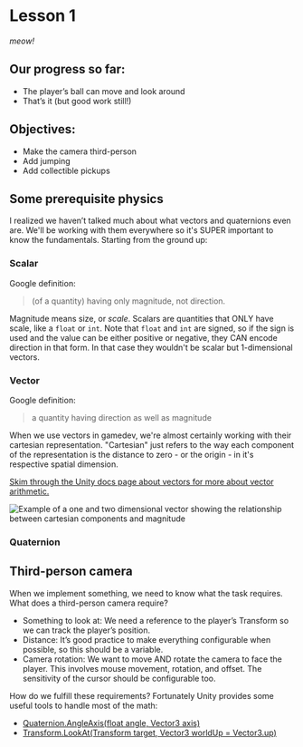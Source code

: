 # Lesson 1
*meow!*

## Our progress so far:
* The player’s ball can move and look around
* That’s it (but good work still!)

## Objectives:
* Make the camera third-person
* Add jumping
* Add collectible pickups

## Some prerequisite physics
I realized we haven’t talked much about what vectors and quaternions even are. We'll be working with them everywhere so it's SUPER important to know the fundamentals. Starting from the ground up:

### Scalar
Google definition:
> (of a quantity) having only magnitude, not direction.

Magnitude means size, or *scale*. Scalars are quantities that ONLY have scale, like a `float` or `int`. Note that `float` and `int` are signed, so if the sign is used and the value can be either positive or negative, they CAN encode direction in that form. In that case they wouldn't be scalar but 1-dimensional vectors.

### Vector
Google definition:
> a quantity having direction as well as magnitude

When we use vectors in gamedev, we're almost certainly working with their cartesian representation. "Cartesian" just refers to the way each component of the representation is the distance to zero - or the origin - in it's respective spatial dimension.

[Skim through the Unity docs page about vectors for more about vector arithmetic.](https://docs.unity3d.com/Manual/VectorCookbook.html)

![Example of a one and two dimensional vector showing the relationship between cartesian components and magnitude]()

### Quaternion




## Third-person camera
When we implement something, we need to know what the task requires. What does a third-person camera require?
* Something to look at: We need a reference to the player’s Transform so we can track the player’s position.
* Distance: It’s good practice to make everything configurable when possible, so this should be a variable.
* Camera rotation: We want to move AND rotate the camera to face the player. This involves mouse movement, rotation, and offset. The sensitivity of the cursor should be configurable too.

How do we fulfill these requirements? Fortunately Unity provides some useful tools to handle most of the math:
* [Quaternion.AngleAxis(float angle, Vector3 axis)](https://docs.unity3d.com/ScriptReference/Quaternion.AngleAxis.html)
* [Transform.LookAt(Transform target, Vector3 worldUp = Vector3.up)](https://docs.unity3d.com/ScriptReference/Transform.LookAt.html)
